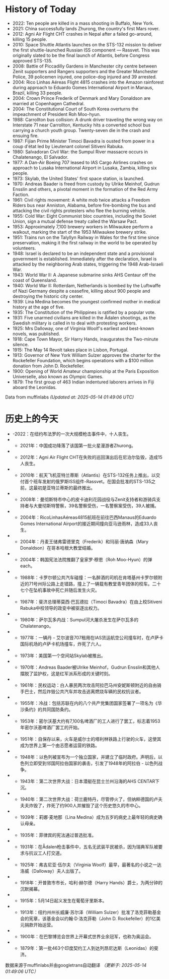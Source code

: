 # History of Today 

- 2022: Ten people are killed in a mass shooting in Buffalo, New York.
- 2021: China successfully lands Zhurong, the country's first Mars rover.
- 2012: Agni Air Flight CHT crashes in Nepal after a failed go-around, killing 15 people.
- 2010: Space Shuttle Atlantis launches on the STS-132 mission to deliver the first shuttle-launched Russian ISS component — Rassvet. This was originally slated to be the final launch of Atlantis, before Congress approved STS-135.
- 2008: Battle of Piccadilly Gardens in Manchester city centre between Zenit supporters and Rangers supporters and the Greater Manchester Police, 39 policemen injured, one police-dog injured and 39 arrested.
- 2004: Rico Linhas Aéreas Flight 4815 crashes into the Amazon rainforest during approach to Eduardo Gomes International Airport in Manaus, Brazil, killing 33 people.
- 2004: Crown Prince Frederik of Denmark and Mary Donaldson are married at Copenhagen Cathedral.
- 2004: The Constitutional Court of South Korea overturns the impeachment of President Roh Moo-hyun.
- 1988: Carrollton bus collision: A drunk driver traveling the wrong way on Interstate 71 near Carrollton, Kentucky hits a converted school bus carrying a church youth group. Twenty-seven die in the crash and ensuing fire.
- 1987: Fijian Prime Minister Timoci Bavadra is ousted from power in a coup d'état led by Lieutenant colonel Sitiveni Rabuka.
- 1980: Salvadoran Civil War: the Sumpul River massacre occurs in Chalatenango, El Salvador.
- 1977: A Dan-Air Boeing 707 leased to IAS Cargo Airlines crashes on approach to Lusaka International Airport in Lusaka, Zambia, killing six people.
- 1973: Skylab, the United States' first space station, is launched.
- 1970: Andreas Baader is freed from custody by Ulrike Meinhof, Gudrun Ensslin and others, a pivotal moment in the formation of the Red Army Faction.
- 1961: Civil rights movement: A white mob twice attacks a Freedom Riders bus near Anniston, Alabama, before fire-bombing the bus and attacking the civil rights protesters who flee the burning vehicle.
- 1955: Cold War: Eight Communist bloc countries, including the Soviet Union, sign a mutual defense treaty called the Warsaw Pact.
- 1953: Approximately 7,100 brewery workers in Milwaukee perform a walkout, marking the start of the 1953 Milwaukee brewery strike.
- 1951: Trains run on the Talyllyn Railway in Wales for the first time since preservation, making it the first railway in the world to be operated by volunteers.
- 1948: Israel is declared to be an independent state and a provisional government is established. Immediately after the declaration, Israel is attacked by the neighboring Arab states, triggering the 1948 Arab-Israeli War.
- 1943: World War II: A Japanese submarine sinks AHS Centaur off the coast of Queensland.
- 1940: World War II: Rotterdam, Netherlands is bombed by the Luftwaffe of Nazi Germany despite a ceasefire, killing about 900 people and destroying the historic city center.
- 1939: Lina Medina becomes the youngest confirmed mother in medical history at the age of five.
- 1935: The Constitution of the Philippines is ratified by a popular vote.
- 1931: Five unarmed civilians are killed in the Ådalen shootings, as the Swedish military is called in to deal with protesting workers.
- 1925: Mrs Dalloway, one of Virginia Woolf's earliest and best-known novels, was published.
- 1918: Cape Town Mayor, Sir Harry Hands, inaugurates the Two-minute silence.
- 1915: The May 14 Revolt takes place in Lisbon, Portugal.
- 1913: Governor of New York William Sulzer approves the charter for the Rockefeller Foundation, which begins operations with a $100 million donation from John D. Rockefeller.
- 1900: Opening of World Amateur championship at the Paris Exposition Universelle, also known as Olympic Games.
- 1879: The first group of 463 Indian indentured laborers arrives in Fiji aboard the Leonidas.

Data from muffinlabs
*(Updated at: 2025-05-14 01:49:06 UTC)*

# 历史上的今天 

- -2022：在纽约布法罗的一次大规模枪击事件中，十人丧生。
- -  2021年：中国成功降落了该国第一批火星漫游者Zhurong。
- -  2012年：Agni Air Flight CHT在失败的巡回演出后在尼泊尔坠毁，造成15人丧生。
- -  2010年：航天飞机亚特兰蒂斯（Atlantis）在STS-132任务上推出，以交付首个班车发射的俄罗斯ISS组件-Rassvet。在国会批准的STS-135之前，这最初是亚特兰蒂斯的最终推出。
- -  2008年：曼彻斯特市中心的皮卡迪利花园战役与Zenit支持者和游骑兵支持者与大曼彻斯特警察，39名警察受伤，一名警察案受伤，39人被捕。
- -  2004年：RicoLinhasAéreas4815航班在前往巴西Manaus的Eduardo Gomes International Airport的接近期间撞向亚马逊雨林，造成33人丧生。
- -  2004年：丹麦王储弗雷德里克（Frederik）和玛丽·唐纳森（Mary Donaldson）在哥本哈根大教堂结婚。
- -  2004年：韩国宪法法院推翻了皇家罗·穆恩（Roh Moo-Hyun）的弹each。
- -  1988年：卡罗尔顿公共汽车碰撞：一名醉酒的司机在肯塔基州卡罗尔顿附近的71号州际公路上走错路，撞上了一辆载有教堂青年团体的校车。二十七个在坠机事故中死亡并随后发生火灾。
- -  1987年：斐济总理蒂莫西·巴瓦德拉（Timoci Bavadra）在由上校Sitiveni Rabuka中校领导的政变中被驱逐出权力。
- -  1980年：萨尔瓦多内战：Sumpul河大屠杀发生在萨尔瓦多的Chalatenango。
- -  1977年：一辆丹 - 艾尔波音707租用在IAS货运航空公司撞车时，在卢萨卡国际机场的卢萨卡机场撞车，炸死了六人。
- -  1973年：美国第一个空间站Skylab被推出。
- -  1970年：Andreas Baader被Ulrike Meinhof，Gudrun Ensslin和其他人摆脱了监护权，这是红军派系形成的关键时刻。
- -  1961年：民权运动：白人暴民两次攻击阿拉巴马州安妮斯顿附近的自由骑手巴士，然后炸毁公共汽车并攻击逃离燃烧车辆的民权抗议者。
- -  1955年：冷战：包括苏联在内的八个共产党集团国家签署了一项名为《华沙条约》的共同国防条约。
- -  1953年：密尔沃基大约有7,100名啤酒厂的工人进行了罢工，标志着1953年密尔沃基啤酒厂罢工的开始。
- -  1951年：自保存以来，火车是威尔士的塔利林铁路上行驶的火车，这使其成为世界上第一个由志愿者运营的铁路。
- -  1948年：以色列被宣布为一个独立国家，并建立了临时政府。声明后，以色列立即受到邻国阿拉伯国家的袭击，引发了1948年的阿拉伯 - 以色列战争。
- -  1943年：第二次世界大战：日本潜艇在昆士兰州沿海的AHS CENTAR下沉。
- -  1940年：第二次世界大战：荷兰鹿特丹，尽管停火了，但纳粹德国的卢夫夫夫炸毁了，炸死了约900人并摧毁了这个历史悠久的市中心。
- -  1939年：莉娜·麦地那（Lina Medina）成为五岁的病史上最年轻的病史确认母亲。
- -  1935年：菲律宾的宪法通过普选批准。
- -  1931年：在Ådalen枪击事件中，五名无武装平民被杀，因为瑞典军队被要求与抗议工人打交道。
- -  1925年：弗吉尼亚·伍尔夫（Virginia Woolf）最早，最著名的小说之一达洛威（Dalloway）夫人出版了。
- -  1918年：开普敦市市长，哈利·赫尔德（Harry Hands）爵士，为两分钟的沉默揭幕。
- -  1915年：5月14日起义发生在葡萄牙里斯本。
- -  1913年：纽约州州长威廉·苏尔泽（William Sulzer）批准了洛克菲勒基金会的宪章，该基金会以约翰·D·洛克菲勒（John D. Rockefeller）的1亿美元捐款开始运营。
- -  1900年：在巴黎博览会世界上开幕式世界业余冠军，也称为奥运会。
- -  1879年：第一批463个印度契约工人到达列昂尼达斯（Leonidas）的斐济。

数据来源于muffinlabs并由googletrans自动翻译
*（更新于: 2025-05-14 01:49:06 UTC）*